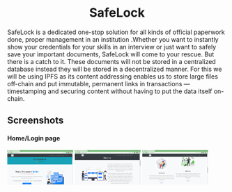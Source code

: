 <h1 align="center">SafeLock</h1>
<p>SafeLock is a dedicated one-stop solution for all kinds of official paperwork done, proper management in an institution .Whether you want to instantly show your credentials for your skills in an interview or just want to safely save your important documents, SafeLock will come to your rescue. But there is a catch to it. These documents will not be stored in a centralized database instead they will be stored in a decentralized manner. For this we will be using IPFS as its content addressing enables us to store large files off-chain and put immutable, permanent links in transactions — timestamping and securing content without having to put the data itself on-chain.</p> 



<h2 id="Screenshots">Screenshots</h2>
<h4>Home/Login page </h2>

 <div>
<img src ="public/images/ss1.jpg" width = 30%>
<img src ="public/images/ss2.jpg" width = 30%>
<img src ="public/images/ss3.jpg" width = 30%>
</div>

